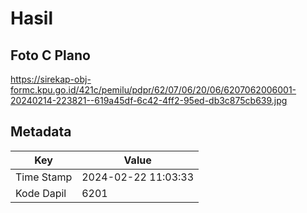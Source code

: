 # Hasil

## Foto C Plano

https://sirekap-obj-formc.kpu.go.id/421c/pemilu/pdpr/62/07/06/20/06/6207062006001-20240214-223821--619a45df-6c42-4ff2-95ed-db3c875cb639.jpg


## Metadata

| Key        | Value               |
| ---------- | ------------------- |
| Time Stamp | 2024-02-22 11:03:33 |
| Kode Dapil | 6201                |



